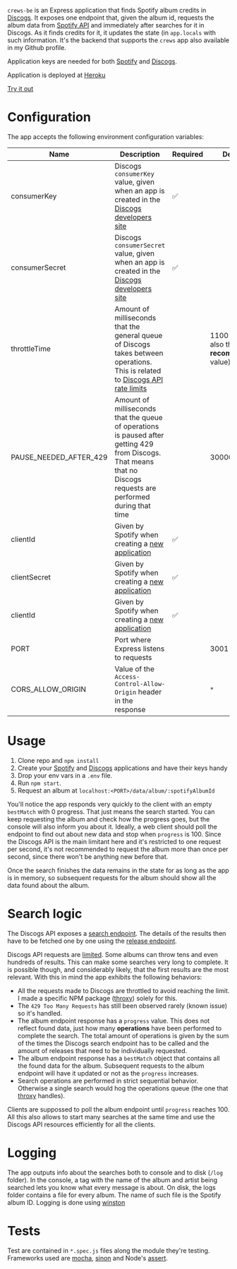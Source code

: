 `crews-be` is an Express application that finds Spotify album credits in [Discogs][1]. It exposes one endpoint that, given the album id, requests the album data from [Spotify API][2] and immediately after searches for it in Discogs. As it finds credits for it, it updates the state (in `app.locals` with such information. It's the backend that supports the `crews` app also available in my Github profile.

Application keys are needed for both [Spotify][2] and [Discogs][3].

Application is deployed at [Heroku][12]

[Try it out][11]

# Configuration

The app accepts the following environment configuration variables:

|Name          |Description|Required|Default|
|--------------|-----------|--------|-------|
|consumerKey   |Discogs `consumerKey` value, given when an app is created in the [Discogs developers site][3]|:white_check_mark:||
|consumerSecret|Discogs `consumerSecret` value, given when an app is created in the [Discogs developers site][3]|:white_check_mark:||
|throttleTime|Amount of milliseconds that the general queue of Discogs takes between operations. This is related to [Discogs API rate limits][6]||1100 (this is also the __recommended__ value)|
|PAUSE_NEEDED_AFTER_429|Amount of milliseconds that the queue of operations is paused after getting 429 from Discogs. That means that no Discogs requests are performed during that time||30000|
|clientId|Given by Spotify when creating a [new application][2]|:white_check_mark:||
|clientSecret|Given by Spotify when creating a [new application][2]|:white_check_mark:||
|clientId|Given by Spotify when creating a [new application][2]|:white_check_mark:||
|PORT|Port where Express listens to requests||3001|
|CORS_ALLOW_ORIGIN|Value of the `Access-Control-Allow-Origin` header in the response||`*`|

# Usage

1. Clone repo and  `npm install`
2. Create your [Spotify][2] and [Discogs][3] applications and have their keys handy
3. Drop your env vars in a `.env` file.
4. Run `npm start`.
4. Request an album at `localhost:<PORT>/data/album/:spotifyAlbumId`

You'll notice the app responds very quickly to the client with an empty `bestMatch` with 0 progress. That just means the search started. You can keep requesting the album and check how the progress goes, but the console will also inform you about it. Ideally, a web client should poll the endpoint to find out about new data and stop when `progress` is 100. Since the Discogs API is the main limitant here and it's restricted to one request per second, it's not recommended to request the album more than once per second, since there won't be anything new before that.

Once the search finishes the data remains in the state for as long as the app is in memory, so subsequent requests for the album should show all the data found about the album.

# Search logic

The Discogs API exposes a [search endpoint][4]. The details of the results then have to be fetched one by one using the [release endpoint][5].

Discogs API requests are [limited][6]. Some albums can throw tens and even hundreds of results. This can make some searches very long to complete. It is possible though, and considerably likely, that the first results are the most relevant. With this in mind the app exhibits the following behaviors:

- All the requests made to Discogs are throttled to avoid reaching the limit. I made a specific NPM package ([throxy][7]) solely for this.
- The `429 Too Many Requests` has still been observed rarely (known issue) so it's handled.
- The album endpoint response has a `progress` value. This does not reflect found data, just how many __operations__ have been performed to complete the search. The total amount of operations is given by the sum of the times the Discogs search endpoint has to be called and the amount of releases that need to be individually requested.
- The album endpoint response has a `bestMatch` object that contains all the found data for the album. Subsequent requests to the album endpoint will have it updated or not as the `progress` increases.
- Search operations are performed in strict sequential behavior. Otherwise a single search would hog the operations queue (the one that [throxy][7] handles).

Clients are suppossed to poll the album endpoint until `progress` reaches 100. All this also allows to start many searches at the same time and use the Discogs API resources efficiently for all the clients.

# Logging

The app outputs info about the searches both to console and to disk (`/log` folder). In the console, a tag with the name of the album and artist being searched lets you know what every message is about. On disk, the logs folder contains a file for every album. The name of such file is the Spotify album ID. Logging is done using [winston][13]

# Tests

Test are contained in `*.spec.js` files along the module they're testing. Frameworks used are [mocha][10], [sinon][9] and Node's [assert][8].


[1]:https://www.discogs.com/
[2]:https://beta.developer.spotify.com/documentation/web-api/
[3]:https://www.discogs.com/developers/
[4]:https://www.discogs.com/developers/#page:database,header:database-search
[5]:https://www.discogs.com/developers/#page:database,header:database-release
[6]:https://www.discogs.com/developers/#page:home,header:home-rate-limiting
[7]:https://www.npmjs.com/package/throxy
[8]:https://nodejs.org/api/assert.html
[9]:https://github.com/sinonjs/sinon
[10]:https://github.com/mochajs/mocha
[11]:http://crews-be.herokuapp.com/data/album/3e3PxWKqv7lyZaR5d02abW
[12]:http://crews-be.herokuapp.com
[13]:https://github.com/winstonjs/winston

